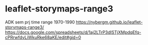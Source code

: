 # leaflet-storymaps-range3
ADK sem prj time range 1970-1990
https://nybergm.github.io/leaflet-storymaps-range3/ 
https://docs.google.com/spreadsheets/d/1aj2LTrP3dISTjXMpdqEfq-cPRrwfdvLiWkuRke68aKE/edit#gid=0
